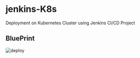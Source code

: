 # jenkins-K8s
Deployment on Kubernetes Cluster using Jenkins CI/CD Project
## BluePrint
![deploy](https://github.com/alilotfi23/jenkins-K8s/assets/91953142/86eaafd7-832f-4fae-81cd-e32f58ac1e48)
